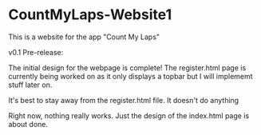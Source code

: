# CountMyLaps-Website1

This is a website for the app "Count My Laps"

v0.1 Pre-release:

The initial design for the webpage is complete! The register.html page is currently being worked on as it only displays a topbar but I will implememt stuff later on.

It's best to stay away from the register.html file. It doesn't do anything

Right now, nothing really works. Just the design of the index.html page is about done.
